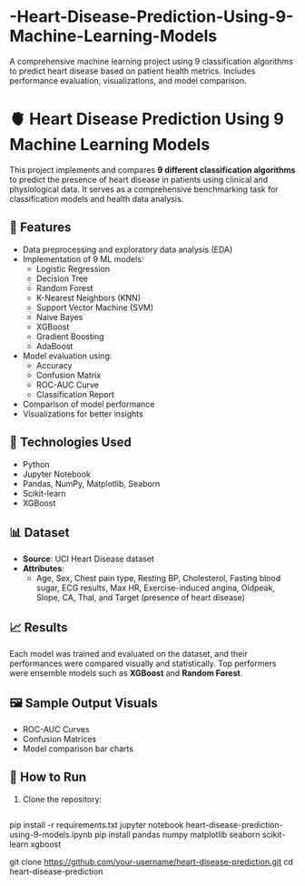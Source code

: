 # -Heart-Disease-Prediction-Using-9-Machine-Learning-Models
A comprehensive machine learning project using 9 classification algorithms to predict heart disease based on patient health metrics. Includes performance evaluation, visualizations, and model comparison.
# 🫀 Heart Disease Prediction Using 9 Machine Learning Models

This project implements and compares **9 different classification algorithms** to predict the presence of heart disease in patients using clinical and physiological data. It serves as a comprehensive benchmarking task for classification models and health data analysis.

## 🚀 Features

- Data preprocessing and exploratory data analysis (EDA)
- Implementation of 9 ML models:
  - Logistic Regression
  - Decision Tree
  - Random Forest
  - K-Nearest Neighbors (KNN)
  - Support Vector Machine (SVM)
  - Naive Bayes
  - XGBoost
  - Gradient Boosting
  - AdaBoost
- Model evaluation using:
  - Accuracy
  - Confusion Matrix
  - ROC-AUC Curve
  - Classification Report
- Comparison of model performance
- Visualizations for better insights

## 🧠 Technologies Used

- Python
- Jupyter Notebook
- Pandas, NumPy, Matplotlib, Seaborn
- Scikit-learn
- XGBoost

## 📊 Dataset

- **Source**: UCI Heart Disease dataset
- **Attributes**:
  - Age, Sex, Chest pain type, Resting BP, Cholesterol, Fasting blood sugar, ECG results, Max HR, Exercise-induced angina, Oldpeak, Slope, CA, Thal, and Target (presence of heart disease)

## 📈 Results

Each model was trained and evaluated on the dataset, and their performances were compared visually and statistically. Top performers were ensemble models such as **XGBoost** and **Random Forest**.

## 🖼 Sample Output Visuals

- ROC-AUC Curves
- Confusion Matrices
- Model comparison bar charts

## 🏁 How to Run

1. Clone the repository:
   ```bash


pip install -r requirements.txt
jupyter notebook heart-disease-prediction-using-9-models.ipynb
pip install pandas numpy matplotlib seaborn scikit-learn xgboost

   git clone https://github.com/your-username/heart-disease-prediction.git
   cd heart-disease-prediction
